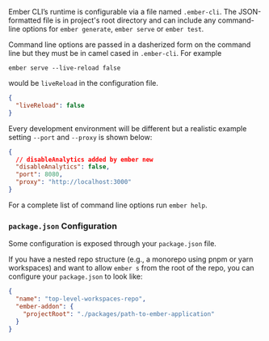 Ember CLI’s runtime is configurable via a file named `.ember-cli`. The JSON-formatted file is in project's root directory and can include any command-line options for `ember generate`, `ember serve` or `ember test`.

Command line options are passed in a dasherized form on the command line but they must be in camel cased in `.ember-cli`. For example

```shell
ember serve --live-reload false
```

would be `liveReload` in the configuration file.

```json {data-filename=.ember-cli}
{
  "liveReload": false
}
```

Every development environment will be different but a realistic example setting `--port` and `--proxy` is shown below:

```json {data-filename=.ember-cli}
{
  // disableAnalytics added by ember new
  "disableAnalytics": false,
  "port": 8080,
  "proxy": "http://localhost:3000"
}
```

For a complete list of command line options run `ember help`.

### `package.json` Configuration

Some configuration is exposed through your `package.json` file.

If you have a nested repo structure (e.g., a monorepo using pnpm or yarn workspaces) and want to allow `ember s` from the root of the repo, you can configure your `package.json` to look like:

```json {data-filename=package.json}
{
  "name": "top-level-workspaces-repo",
  "ember-addon": {
    "projectRoot": "./packages/path-to-ember-application"
  }
}
```
